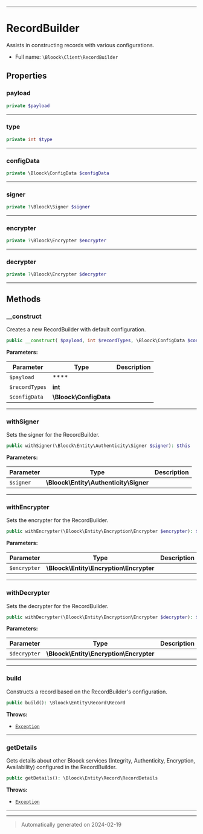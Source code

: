 ***

# RecordBuilder

Assists in constructing records with various configurations.



* Full name: `\Bloock\Client\RecordBuilder`



## Properties


### payload



```php
private $payload
```






***

### type



```php
private int $type
```






***

### configData



```php
private \Bloock\ConfigData $configData
```






***

### signer



```php
private ?\Bloock\Signer $signer
```






***

### encrypter



```php
private ?\Bloock\Encrypter $encrypter
```






***

### decrypter



```php
private ?\Bloock\Encrypter $decrypter
```






***

## Methods


### __construct

Creates a new RecordBuilder with default configuration.

```php
public __construct( $payload, int $recordTypes, \Bloock\ConfigData $configData): mixed
```








**Parameters:**

| Parameter | Type | Description |
|-----------|------|-------------|
| `$payload` | **** |  |
| `$recordTypes` | **int** |  |
| `$configData` | **\Bloock\ConfigData** |  |





***

### withSigner

Sets the signer for the RecordBuilder.

```php
public withSigner(\Bloock\Entity\Authenticity\Signer $signer): $this
```








**Parameters:**

| Parameter | Type | Description |
|-----------|------|-------------|
| `$signer` | **\Bloock\Entity\Authenticity\Signer** |  |





***

### withEncrypter

Sets the encrypter for the RecordBuilder.

```php
public withEncrypter(\Bloock\Entity\Encryption\Encrypter $encrypter): $this
```








**Parameters:**

| Parameter | Type | Description |
|-----------|------|-------------|
| `$encrypter` | **\Bloock\Entity\Encryption\Encrypter** |  |





***

### withDecrypter

Sets the decrypter for the RecordBuilder.

```php
public withDecrypter(\Bloock\Entity\Encryption\Encrypter $decrypter): $this
```








**Parameters:**

| Parameter | Type | Description |
|-----------|------|-------------|
| `$decrypter` | **\Bloock\Entity\Encryption\Encrypter** |  |





***

### build

Constructs a record based on the RecordBuilder's configuration.

```php
public build(): \Bloock\Entity\Record\Record
```











**Throws:**

- [`Exception`](../../Exception.md)



***

### getDetails

Gets details about other Bloock services (Integrity, Authenticity, Encryption, Availability) configured in the RecordBuilder.

```php
public getDetails(): \Bloock\Entity\Record\RecordDetails
```











**Throws:**

- [`Exception`](../../Exception.md)



***


***
> Automatically generated on 2024-02-19
